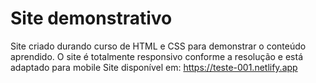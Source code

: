 # Site demonstrativo

Site criado durando curso de HTML e CSS para demonstrar o conteúdo aprendido. O site é totalmente responsivo conforme a resolução e está adaptado para mobile
Site disponível em: https://teste-001.netlify.app

